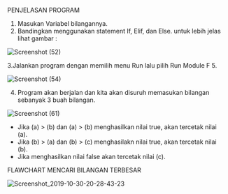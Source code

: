 PENJELASAN PROGRAM

1. Masukan Variabel bilangannya.
2. Bandingkan menggunakan statement If, Elif, dan Else.
untuk lebih jelas lihat gambar :

![Screenshot (52)](https://user-images.githubusercontent.com/57041175/67873259-c365ad00-fb65-11e9-8a7a-898d7e2f0f1a.png)

3.Jalankan program dengan memilih menu Run lalu pilih Run Module F 5.

![Screenshot (54)](https://user-images.githubusercontent.com/57041175/67873342-e85a2000-fb65-11e9-90b3-239f314e332e.png)

4. Program akan berjalan dan kita akan disuruh memasukan bilangan sebanyak 3 buah bilangan.

![Screenshot (61)](https://user-images.githubusercontent.com/57041175/67873407-0293fe00-fb66-11e9-9ce1-4dbab02e89b7.png)

* Jika (a) > (b) dan (a) > (b) menghasilkan nilai true, akan tercetak nilai (a).
* Jika (b) > (a) dan (b) > (c) menghasilakn nilai true, akan tercetak nilai (b).
* Jika menghasilkan nilai false akan tercetak nilai (c).

FLAWCHART MENCARI BILANGAN TERBESAR

![Screenshot_2019-10-30-20-28-43-23](https://user-images.githubusercontent.com/57041175/67873479-16d7fb00-fb66-11e9-8c21-533231592a60.png)

